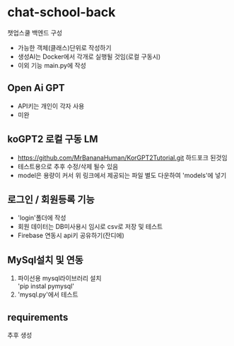 # chat-school-back
챗업스쿨 백엔드 구성  

- 가능한 객체(클래스)단위로 작성하기  
- 생성AI는 Docker에서 각개로 실행될 것임(로컬 구동시)  
- 이외 기능 main.py에 작성  

## Open Ai GPT
- API키는 개인이 각자 사용  
- 미완  

## koGPT2 로컬 구동 LM
- https://github.com/MrBananaHuman/KorGPT2Tutorial.git 하드포크 된것임  
- 테스트용으로 추후 수정/삭제 될수 있음  
- model은 용량이 커서 위 링크에서 제공되는 파일 별도 다운하여 'models'에 넣기  

## 로그인 / 회원등록 기능
- 'login'폴더에 작성  
- 회원 데이터는 DB미사용시 임시로 csv로 저장 및 테스트  
- Firebase 연동시 api키 공유하기(잔디에)  

## MySql설치 및 연동
1. 파이선용 mysql라이브러리 설치  
'pip instal pymysql'
2. 'mysql.py'에서 테스트

## requirements
추후 생성